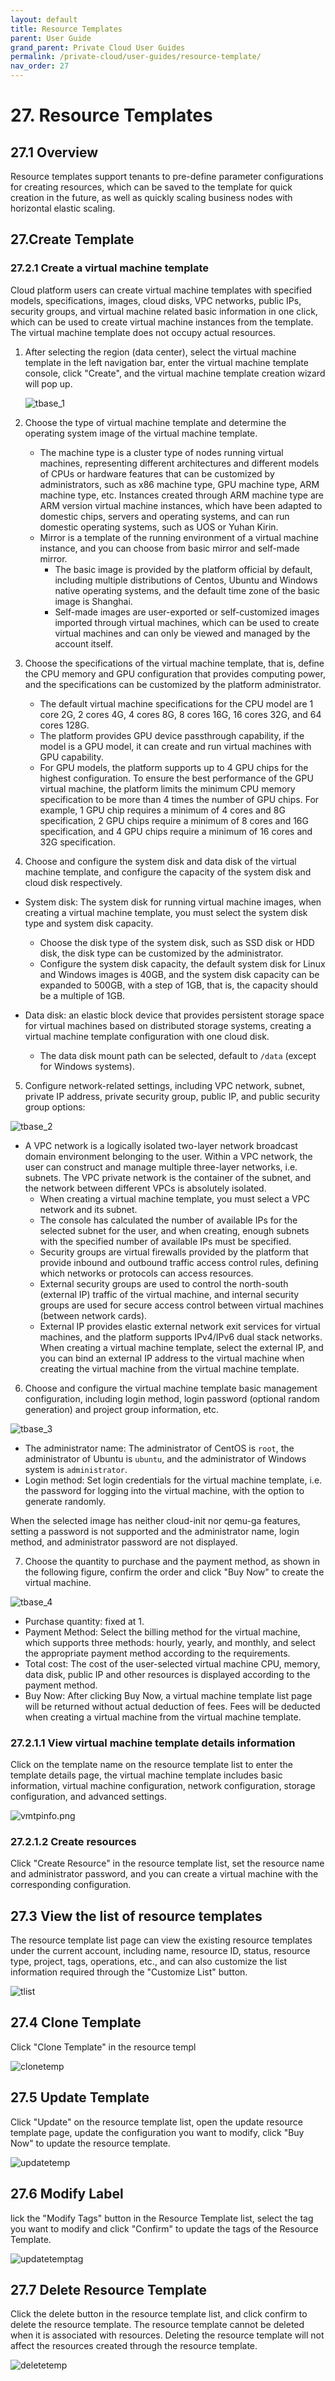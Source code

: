 ```yaml
---
layout: default
title: Resource Templates
parent: User Guide
grand_parent: Private Cloud User Guides
permalink: /private-cloud/user-guides/resource-template/
nav_order: 27
---
```

# 27. Resource Templates

## 27.1 Overview

Resource templates support tenants to pre-define parameter configurations for creating resources, which can be saved to the template for quick creation in the future, as well as quickly scaling business nodes with horizontal elastic scaling.

## 27.Create Template

### 27.2.1 Create a virtual machine template

Cloud platform users can create virtual machine templates with specified models, specifications, images, cloud disks, VPC networks, public IPs, security groups, and virtual machine related basic information in one click, which can be used to create virtual machine instances from the template. The virtual machine template does not occupy actual resources.

1. After selecting the region (data center), select the virtual machine template in the left navigation bar, enter the virtual machine template console, click "Create", and the virtual machine template creation wizard will pop up.

   ![tbase_1](/assets/images/userguide/tbase_1.png)

2. Choose the type of virtual machine template and determine the operating system image of the virtual machine template.

   * The machine type is a cluster type of nodes running virtual machines, representing different architectures and different models of CPUs or hardware features that can be customized by administrators, such as x86 machine type, GPU machine type, ARM machine type, etc. Instances created through ARM machine type are ARM version virtual machine instances, which have been adapted to domestic chips, servers and operating systems, and can run domestic operating systems, such as UOS or Yuhan Kirin.
   * Mirror is a template of the running environment of a virtual machine instance, and you can choose from basic mirror and self-made mirror.
     * The basic image is provided by the platform official by default, including multiple distributions of Centos, Ubuntu and Windows native operating systems, and the default time zone of the basic image is Shanghai.
     * Self-made images are user-exported or self-customized images imported through virtual machines, which can be used to create virtual machines and can only be viewed and managed by the account itself.
   
3. Choose the specifications of the virtual machine template, that is, define the CPU memory and GPU configuration that provides computing power, and the specifications can be customized by the platform administrator.

   * The default virtual machine specifications for the CPU model are 1 core 2G, 2 cores 4G, 4 cores 8G, 8 cores 16G, 16 cores 32G, and 64 cores 128G.
   * The platform provides GPU device passthrough capability, if the model is a GPU model, it can create and run virtual machines with GPU capability.
   * For GPU models, the platform supports up to 4 GPU chips for the highest configuration. To ensure the best performance of the GPU virtual machine, the platform limits the minimum CPU memory specification to be more than 4 times the number of GPU chips. For example, 1 GPU chip requires a minimum of 4 cores and 8G specification, 2 GPU chips require a minimum of 8 cores and 16G specification, and 4 GPU chips require a minimum of 16 cores and 32G specification.

4. Choose and configure the system disk and data disk of the virtual machine template, and configure the capacity of the system disk and cloud disk respectively.

  * System disk: The system disk for running virtual machine images, when creating a virtual machine template, you must select the system disk type and system disk capacity.
      * Choose the disk type of the system disk, such as SSD disk or HDD disk, the disk type can be customized by the administrator.
      * Configure the system disk capacity, the default system disk for Linux and Windows images is 40GB, and the system disk capacity can be expanded to 500GB, with a step of 1GB, that is, the capacity should be a multiple of 1GB.

  * Data disk: an elastic block device that provides persistent storage space for virtual machines based on distributed storage systems, creating a virtual machine template configuration with one cloud disk.
      * The data disk mount path can be selected, default to `/data` (except for Windows systems).

5. Configure network-related settings, including VPC network, subnet, private IP address, private security group, public IP, and public security group options:

  ![tbase_2](/assets/images/userguide/tbase_2.png)

  * A VPC network is a logically isolated two-layer network broadcast domain environment belonging to the user. Within a VPC network, the user can construct and manage multiple three-layer networks, i.e. subnets. The VPC private network is the container of the subnet, and the network between different VPCs is absolutely isolated.
      * When creating a virtual machine template, you must select a VPC network and its subnet.
      * The console has calculated the number of available IPs for the selected subnet for the user, and when creating, enough subnets with the specified number of available IPs must be specified.
      * Security groups are virtual firewalls provided by the platform that provide inbound and outbound traffic access control rules, defining which networks or protocols can access resources.
      * External security groups are used to control the north-south (external IP) traffic of the virtual machine, and internal security groups are used for secure access control between virtual machines (between network cards).
      * External IP provides elastic external network exit services for virtual machines, and the platform supports IPv4/IPv6 dual stack networks. When creating a virtual machine template, select the external IP, and you can bind an external IP address to the virtual machine when creating the virtual machine from the virtual machine template.

6. Choose and configure the virtual machine template basic management configuration, including login method, login password (optional random generation) and project group information, etc.

  ![tbase_3](/assets/images/userguide/tbase_3.png)

  * The administrator name: The administrator of CentOS is `root`, the administrator of Ubuntu is `ubuntu`, and the administrator of Windows system is `administrator`.
  * Login method: Set login credentials for the virtual machine template, i.e. the password for logging into the virtual machine, with the option to generate randomly. 

  When the selected image has neither cloud-init nor qemu-ga features, setting a password is not supported and the administrator name, login method, and administrator password are not displayed.

7. Choose the quantity to purchase and the payment method, as shown in the following figure, confirm the order and click "Buy Now" to create the virtual machine.

  ![tbase_4](/assets/images/userguide/tbase_4.png)

  * Purchase quantity: fixed at 1.
  * Payment Method: Select the billing method for the virtual machine, which supports three methods: hourly, yearly, and monthly, and select the appropriate payment method according to the requirements.
  * Total cost: The cost of the user-selected virtual machine CPU, memory, data disk, public IP and other resources is displayed according to the payment method.
  * Buy Now: After clicking Buy Now, a virtual machine template list page will be returned without actual deduction of fees. Fees will be deducted when creating a virtual machine from the virtual machine template.


### 27.2.1.1 View virtual machine template details information

   Click on the template name on the resource template list to enter the template details page, the virtual machine template includes basic information, virtual machine configuration, network configuration, storage configuration, and advanced settings.

  ![vmtpinfo.png](/assets/images/userguide/vmtpinfo.png)

  
### 27.2.1.2 Create resources
  Click "Create Resource" in the resource template list, set the resource name and administrator password, and you can create a virtual machine with the corresponding configuration.


## 27.3 View the list of resource templates

  The resource template list page can view the existing resource templates under the current account, including name, resource ID, status, resource type, project, tags, operations, etc., and can also customize the list information required through the "Customize List" button.

  ![tlist](/assets/images/userguide/tlist.png)

## 27.4 Clone Template
  Click "Clone Template" in the resource templ

![clonetemp](/assets/images/userguide/clonetemp.png)

## 27.5 Update Template
  Click "Update" on the resource template list, open the update resource template page, update the configuration you want to modify, click "Buy Now" to update the resource template.

![updatetemp](/assets/images/userguide/updatetemp.png)

## 27.6 Modify Label
  lick the "Modify Tags" button in the Resource Template list, select the tag you want to modify and click "Confirm" to update the tags of the Resource Template.


![updatetemptag](/assets/images/userguide/updatetemptag.png)

## 27.7 Delete Resource Template

  Click the delete button in the resource template list, and click confirm to delete the resource template. The resource template cannot be deleted when it is associated with resources. Deleting the resource template will not affect the resources created through the resource template.

![deletetemp](/assets/images/userguide/deletetemp.png)
